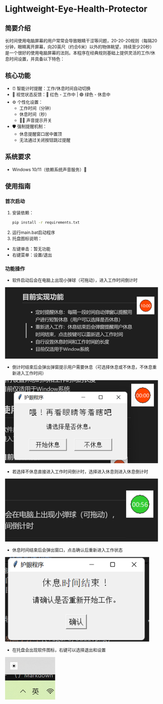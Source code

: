 # Lightweight-Eye-Health-Protector

## 简要介绍
长时间使用电脑屏幕的用户常常会导致眼睛干涩等问题，20-20-20规则（每隔20分钟，眼睛离开屏幕，向20英尺（约合6米）以外的物体眺望，持续至少20秒）是一个很好的使用电脑屏幕的法则。本程序在经典规则基础上提供灵活的工作/休息时间设置，并具备以下特色：

## 核心功能
- ⏰ 智能计时提醒：工作/休息时间自动切换
- 🎨 视觉状态反馈：🔴 红色 - 工作中 | 🟢 绿色 - 休息中
- ⚙️ 个性化设置：
  - 工作时间（分钟）
  - 休息时间（秒）
  - 🚫🔔 声音提示开关
- 🛡️ 强制提醒机制：
  - 休息提醒窗口居中置顶
  - 无法通过关闭按钮跳过提醒
 
## 系统要求
- Windows 10/11（依赖系统声音服务）🚀

## 使用指南
### 首次启动
1. 安装依赖：
   ```bash
   pip install -r requirements.txt
   ```
2. 运行main.bat启动程序
3. 托盘图标说明：
  * 左键单击：暂无功能
  * 右键菜单：设置/退出

### 功能操作
- 软件启动后会在电脑上出现小弹球（可拖动），进入工作时间倒计时

![桌面小弹球](figure/ball.png)

- 倒计时结束后会弹出弹窗提示用户需要休息（可选择休息或不休息，不休息重新进入工作时间）

![休息弹窗](figure/relax.png)

- 若选择不休息直接进入工作时间倒计时，选择进入休息则进入休息倒计时

![alt text](figure/relax_time.png)

- 休息时间结束后会弹出窗口，点击确认后重新进入工作状态

![alt text](figure/realx_fin.png)

- 在托盘会出现软件图标，右键可以选择退出和设置

![alt text](figure/work_restart.png)
